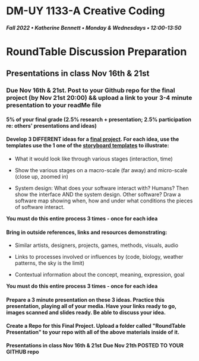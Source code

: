 # DM-UY 1133-A Creative Coding
##### Fall 2022 • Katherine Bennett • Monday & Wednesdays • 12:00-13:50

# RoundTable Discussion Preparation 

## **Presentations in class Nov 16th & 21st**

### Due Nov 16th & 21st. Post to your Github repo for the final project (by Nov 21st 20:00) && upload a link to your 3-4 minute presentation to your readMe file 

#### 5% of your final grade (2.5% research + presentation; 2.5% participation re: others' presentations and ideas)
 

#### Develop 3 DIFFERENT ideas for a [final project](Final_Project.md). For each idea, use the templates use the 1 one of the [storyboard templates](https://github.com/IDMNYU/CreativeCoding_1133-C_Bennett_Fall18/tree/master/storyboardTemplates) to illustrate: 
	
* What it would look like through various stages (interaction, time)

* Show the various stages on a macro-scale (far away) and micro-scale (close up, zoomed in)

* System design: What does your software interact with? Humans? Then show the interface AND the system design. Other software? Draw a software map showing when, how and under what conditions the pieces of software interact.


**You must do this entire process 3 times - once for each idea**

#### Bring in outside references, links and resources demonstrating: 

* Similar artists, designers, projects, games, methods, visuals, audio

* Links to processes involved or influences by (code, biology, weather patterns, the sky is the limit)

* Contextual information about the concept, meaning, expression, goal

**You must do this entire process 3 times - once for each idea**

#### Prepare a 3 minute presentation on these 3 ideas. Practice this presentation, playing all of your media. Have your links ready to go, images scanned and slides ready. Be able to discuss your idea.

#### Create a Repo for this Final Project. Upload a folder called "RoundTable Presentation" to your repo with all of the above materials inside of it.


**Presentations in class Nov 16th & 21st**
**Due Nov 21th POSTED TO YOUR GITHUB repo**
